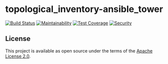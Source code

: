 # topological_inventory-ansible_tower

[![Build Status](https://travis-ci.com/RedHatInsights/topological_inventory-ansible_tower.svg?branch=master)](https://travis-ci.com/RedHatInsights/topological_inventory-ansible_tower)
[![Maintainability](https://api.codeclimate.com/v1/badges/186cd37b6c71344ac6ce/maintainability)](https://codeclimate.com/github/RedHatInsights/topological_inventory-ansible_tower/maintainability)
[![Test Coverage](https://api.codeclimate.com/v1/badges/186cd37b6c71344ac6ce/test_coverage)](https://codeclimate.com/github/RedHatInsights/topological_inventory-ansible_tower/test_coverage)
[![Security](https://hakiri.io/github/ManageIQ/topological_inventory-ansible_tower/master.svg)](https://hakiri.io/github/ManageIQ/topological_inventory-ansible_tower/master)

## License

This project is available as open source under the terms of the [Apache License 2.0](http://www.apache.org/licenses/LICENSE-2.0).

